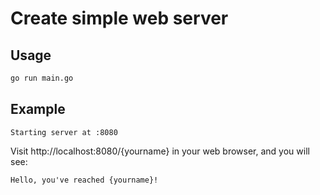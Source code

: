 # Create simple web server

## Usage

```bash
go run main.go
```
## Example

```
Starting server at :8080
```

Visit http://localhost:8080/{yourname} in your web browser, and you will see:

```text
Hello, you've reached {yourname}!
```
